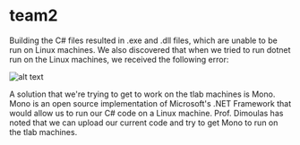 # team2

Building the C# files resulted in .exe and .dll files, which are unable to be run on Linux machines. We also discovered that when we tried to run dotnet run on the Linux machines, we received the following error: 

![alt text](http://imgur.com/a/KUsUQfm)

A solution that we're trying to get to work on the tlab machines is Mono. Mono is an open source implementation of Microsoft's .NET Framework that would allow us to run our C# code on a Linux machine. Prof. Dimoulas has noted that we can upload our current code and try to get Mono to run on the tlab machines.
